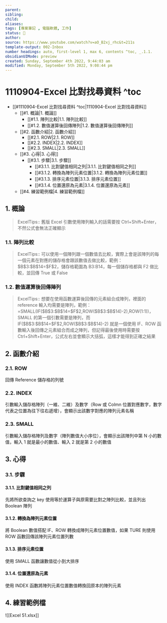 ```yaml
---
parent: 
sibling: 
child: 
aliases: 
tags: [專案筆記 , 電腦軟體, 工作]
status: 🌱
author: 
source: https://www.youtube.com/watch?v=aO_B2xj_rhc&t=211s
template-output: 002-Inbox
number headings: auto, first-level 1, max 6, contents ^toc, _.1.1.
obsidianUIMode: preview 
created: Sunday, September 4th 2022, 9:44:03 am
modified: Monday, September 5th 2022, 9:08:44 pm
---
```

# 1110904-Excel 比對找尋資料 ^toc

- [[#1110904-Excel 比對找尋資料 ^toc|1110904-Excel 比對找尋資料]]
	- [[#1. 概論|1. 概論]]
		- [[#1.1. 陣列比較|1.1. 陣列比較]]
		- [[#1.2. 數值運算後回傳陣列|1.2. 數值運算後回傳陣列]]
	- [[#2. 函數介紹|2. 函數介紹]]
		- [[#2.1. ROW|2.1. ROW]]
		- [[#2.2. INDEX|2.2. INDEX]]
		- [[#2.3. SMALL|2.3. SMALL]]
	- [[#3. 心得|3. 心得]]
		- [[#3.1. 步驟|3.1. 步驟]]
			- [[#3.1.1. 比對鍵值相同之列|3.1.1. 比對鍵值相同之列]]
			- [[#3.1.2. 轉換為陣列元素位置|3.1.2. 轉換為陣列元素位置]]
			- [[#3.1.3. 排序元素位置|3.1.3. 排序元素位置]]
			- [[#3.1.4. 位置還原為元素|3.1.4. 位置還原為元素]]
	- [[#4. 練習範例檔|4. 練習範例檔]]

## 1. 概論

> ExcelTips:: 舊版 Excel 引數使用陣列輸入的話需要按 Ctrl+Shift+Enter，不然公式會無法正確顯示

### 1.1. 陣列比較

> ExcelTips:: 可以使用一個陣列跟一個數值去比較，實際上會是該陣列的每一個元素在對應的儲存格會跟該數值去做比較，範例：\$B\$3:\$B\$14=\$F\$2，儲存格範圍為 B3:B14，每一個儲存格都與 F2 做比較，並回傳 True 或 False

### 1.2. 數值運算後回傳陣列
> ExcelTips:: 想要在使用函數運算後回傳的元素組合成陣列，裡面的 reference 輸入均需要是陣列，範例：=SMALL(IF(\$B\$3:\$B\$14=\$F\$2,ROW(\$B\$3:\$B\$14)-2),ROW(1:1))，SMALL 的第一個引數需要是陣列，而 IF(\$B\$3:\$B\$14=\$F\$2,ROW(\$B\$3:\$B\$14)-2) 就是一個使用 IF、ROW 函數輸入後回傳之元素組合而成之陣列，但記得最後使用時需要按 Ctrl+Shift+Enter，公式左右並會顯示大括弧，這樣才能得到正確之結果
> 
## 2. 函數介紹

### 2.1. ROW
回傳 Reference 儲存格的列號

### 2.2. INDEX
引數輸入儲存格陣列（一維、二維）及數字（Row 或 Colmn 位置對應數字，數字代表之位置為往下往右遞增），會顯示出該數字對應的陣列元素名稱

### 2.3. SMALL
引數輸入儲存格陣列及數字（陣列數值大小序位），會顯示出該陣列中第 N 小的數值，輸入 1 就是最小的數值、輸入 2 就是第 2 小的數值

## 3. 心得
### 3.1. 步驟
#### 3.1.1. 比對鍵值相同之列
先將所欲查詢之 key 使用等於運算子與原需要比對之陣列比較，並且列出 Boolean 陣列
#### 3.1.2. 轉換為陣列元素位置
將 Boolean 數值搭配 IF、ROW 轉換成陣列元素位置數值，如果 TURE 則使用 ROW 函數回傳該陣列元素位置列數
#### 3.1.3. 排序元素位置
使用 SMALL 函數讓數值從小到大排序
#### 3.1.4. 位置還原為元素
使用 INDEX 函數將陣列元素位置數值轉換回原本的陣列元素

## 4. 練習範例檔
![[Excel 51.xlsx]]